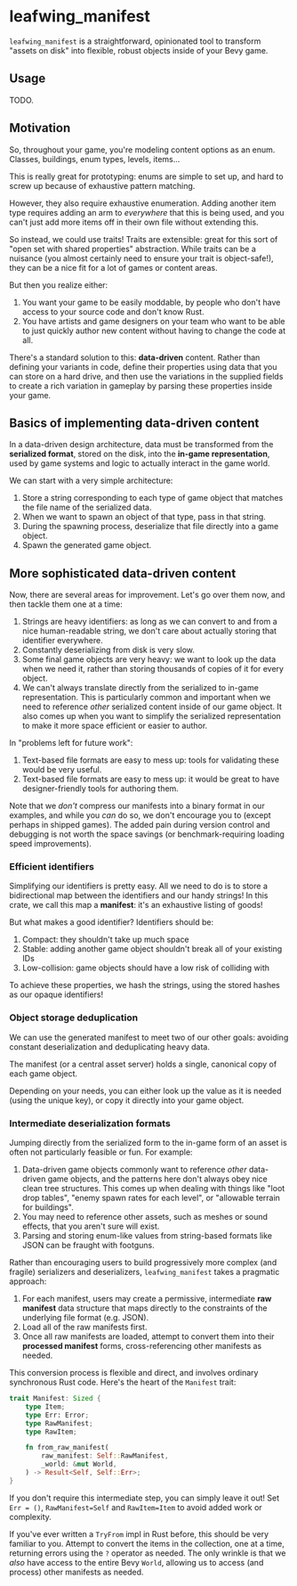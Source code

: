 # leafwing_manifest

`leafwing_manifest` is a straightforward, opinionated tool to transform "assets on disk" into flexible, robust objects inside of your Bevy game.

## Usage

TODO.

## Motivation

So, throughout your game, you're modeling content options as an enum. Classes, buildings, enum types, levels, items...

This is really great for prototyping: enums are simple to set up, and hard to screw up because of exhaustive pattern matching.

However, they also require exhaustive enumeration. Adding another item type requires adding an arm to *everywhere* that this is being used, and you can't just add more items off in their own file without extending this.

So instead, we could use traits! Traits are extensible: great for this sort of "open set with shared properties" abstraction.
While traits can be a nuisance (you almost certainly need to ensure your trait is object-safe!), they can be a nice fit for a lot of games or content areas.

But then you realize either:

1. You want your game to be easily moddable, by people who don't have access to your source code and don't know Rust.
2. You have artists and game designers on your team who want to be able to just quickly author new content without having to change the code at all.

There's a standard solution to this: **data-driven** content.
Rather than defining your variants in code, define their properties using data that you can store on a hard drive,
and then use the variations in the supplied fields to create a rich variation in gameplay by parsing these properties inside your game.

## Basics of implementing data-driven content

In a data-driven design architecture, data must be transformed from the **serialized format**, stored on the disk, into the **in-game representation**, used by game systems and logic to actually interact in the game world.

We can start with a very simple architecture:

1. Store a string corresponding to each type of game object that matches the file name of the serialized data.
2. When we want to spawn an object of that type, pass in that string.
3. During the spawning process, deserialize that file directly into a game object.
4. Spawn the generated game object.

## More sophisticated data-driven content

Now, there are several areas for improvement.
Let's go over them now, and then tackle them one at a time:

1. Strings are heavy identifiers: as long as we can convert to and from a nice human-readable string, we don't care about actually storing that identifier everywhere.
2. Constantly deserializing from disk is very slow.
3. Some final game objects are very heavy: we want to look up the data when we need it, rather than storing thousands of copies of it for every object.
4. We can't always translate directly from the serialized to in-game representation. This is particularly common and important when we need to reference *other* serialized content inside of our game object. It also comes up when you want to simplify the serialized representation to make it more space efficient or easier to author.

In "problems left for future work":

1. Text-based file formats are easy to mess up: tools for validating these would be very useful.
2. Text-based file formats are easy to mess up: it would be great to have designer-friendly tools for authoring them.

Note that we *don't* compress our manifests into a binary format in our examples, and while you *can* do so, we don't encourage you to (except perhaps in shipped games).
The added pain during version control and debugging is not worth the space savings (or benchmark-requiring loading speed improvements).

### Efficient identifiers

Simplifying our identifiers is pretty easy.
All we need to do is to store a bidirectional map between the identifiers and our handy strings!
In this crate, we call this map a **manifest**: it's an exhaustive listing of goods!

But what makes a good identifier?
Identifiers should be:

1. Compact: they shouldn't take up much space
2. Stable: adding another game object shouldn't break all of your existing IDs
3. Low-collision: game objects should have a low risk of colliding with

To achieve these properties, we hash the strings, using the stored hashes as our opaque identifiers!

### Object storage deduplication

We can use the generated manifest to meet two of our other goals: avoiding constant deserialization and deduplicating heavy data.

The manifest (or a central asset server) holds a single, canonical copy of each game object.

Depending on your needs, you can either look up the value as it is needed (using the unique key), or copy it directly into your game object.

### Intermediate deserialization formats

Jumping directly from the serialized form to the in-game form of an asset is often not particularly feasible or fun. For example:

1. Data-driven game objects commonly want to reference *other* data-driven game objects, and the patterns here don't always obey nice clean tree structures.
This comes up when dealing with things like "loot drop tables", "enemy spawn rates for each level", or "allowable terrain for buildings".
2. You may need to reference other assets, such as meshes or sound effects, that you aren't sure will exist.
3. Parsing and storing enum-like values from string-based formats like JSON can be fraught with footguns.

Rather than encouraging users to build progressively more complex (and fragile) serializers and deserializers, `leafwing_manifest` takes a pragmatic approach:

1. For each manifest, users may create a permissive, intermediate **raw manifest** data structure that maps directly to the constraints of the underlying file format (e.g. JSON).
2. Load all of the raw manifests first.
3. Once all raw manifests are loaded, attempt to convert them into their **processed manifest** forms, cross-referencing other manifests as needed.

This conversion process is flexible and direct, and involves ordinary synchronous Rust code. Here's the heart of the `Manifest` trait:

```rust
trait Manifest: Sized {
    type Item;
    type Err: Error;
    type RawManifest;
    type RawItem;

    fn from_raw_manifest(
        raw_manifest: Self::RawManifest,
        _world: &mut World,
    ) -> Result<Self, Self::Err>;
}
```

If you don't require this intermediate step, you can simply leave it out! Set `Err = ()`, `RawManifest=Self` and `RawItem=Item` to avoid added work or complexity.

If you've ever written a `TryFrom` impl in Rust before, this should be very familiar to you.
Attempt to convert the items in the collection, one at a time, returning errors using the `?` operator as needed.
The only wrinkle is that we *also* have access to the entire Bevy `World`, allowing us to access (and process) other manifests as needed.
